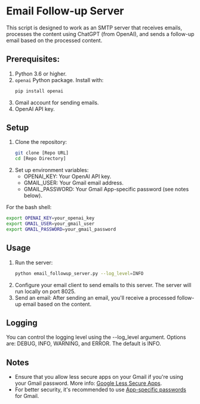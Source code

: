 # Email Follow-up Server

This script is designed to work as an SMTP server that receives emails, processes the content using ChatGPT (from OpenAI), and sends a follow-up email based on the processed content.

## Prerequisites:

1. Python 3.6 or higher.
2. `openai` Python package. Install with:
   ```bash
   pip install openai
3. Gmail account for sending emails.
4. OpenAI API key.   

## Setup

1. Clone the repository:
   ```bash
   git clone [Repo URL]
   cd [Repo Directory]
2. Set up environment variables:
   - OPENAI_KEY: Your OpenAI API key.
   - GMAIL_USER: Your Gmail email address.
   - GMAIL_PASSWORD: Your Gmail App-specific password (see notes below).

For the bash shell:
   ```bash
   export OPENAI_KEY=your_openai_key
   export GMAIL_USER=your_gmail_user
   export GMAIL_PASSWORD=your_gmail_password
   ```

## Usage

1. Run the server:
   ```bash
   python email_followup_server.py --log_level=INFO
2. Configure your email client to send emails to this server. The server will run locally on port 8025.
3. Send an email: After sending an email, you'll receive a processed follow-up email based on the content.

## Logging

You can control the logging level using the --log_level argument. Options are: DEBUG, INFO, WARNING, and ERROR. The default is INFO.

## Notes

- Ensure that you allow less secure apps on your Gmail if you're using your Gmail password. More info: [Google Less Secure Apps](https://support.google.com/accounts/answer/6010255?hl=en).
- For better security, it's recommended to use [App-specific passwords](https://support.google.com/accounts/answer/185833?hl=en) for Gmail.
